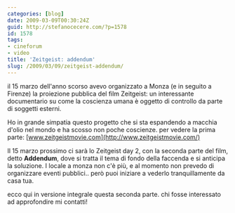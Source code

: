 ```yaml
---
categories: [blog]
date: 2009-03-09T00:30:24Z
guid: http://stefanocecere.com/?p=1578
id: 1578
tags:
- cineforum
- video
title: 'Zeitgeist: addendum'
slug: /2009/03/09/zeitgeist-addendum/
---
```


il 15 marzo dell'anno scorso avevo organizzato a Monza (e in seguito a Firenze) la proiezione pubblica del film Zeitgeist: un interessante documentario su come la coscienza umana è oggetto di controllo da parte di soggetti esterni.

Ho in grande simpatia questo progetto che si sta espandendo a macchia d'olio nel mondo e ha scosso non poche coscienze. per vedere la prima parte: [www.zeitgeistmovie.com](http://www.zeitgeistmovie.com/)

Il 15 marzo prossimo ci sarà lo Zeitgeist day 2, con la seconda parte del film, detto **Addendum**, dove si tratta il tema di fondo della faccenda e si anticipa la soluzione. I locale a monza non c'è più, e al momento non prevedo di organizzare eventi pubblici.. però puoi iniziare a vederlo tranquillamente da casa tua.

ecco qui in versione integrale questa seconda parte. chi fosse interessato ad approfondire mi contatti!